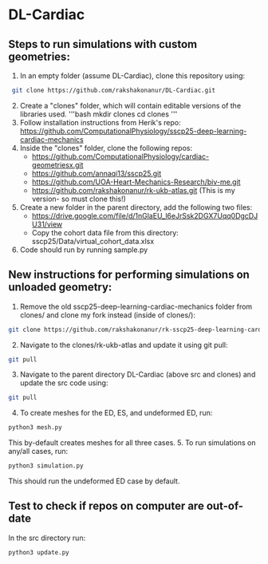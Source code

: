 # DL-Cardiac

## Steps to run simulations with custom geometries:

1. In an empty folder (assume DL-Cardiac), clone this repository using:
```bash
 git clone https://github.com/rakshakonanur/DL-Cardiac.git
```
2. Create a "clones" folder, which will contain editable versions of the libraries used.
'''bash
mkdir clones
cd clones
'''
3. Follow installation instructions from Herik's repo: https://github.com/ComputationalPhysiology/sscp25-deep-learning-cardiac-mechanics
4. Inside the "clones" folder, clone the following repos:
   - https://github.com/ComputationalPhysiology/cardiac-geometriesx.git
   - https://github.com/annaqi13/sscp25.git
   - https://github.com/UOA-Heart-Mechanics-Research/biv-me.git
   - https://github.com/rakshakonanur/rk-ukb-atlas.git (This is my version- so must clone this!)
5. Create a new folder in the parent directory, add the following two files:
   - https://drive.google.com/file/d/1nGlaEU_l6eJrSsk2DGX7Uqq0DgcDJU31/view
   - Copy the cohort data file from this directory: sscp25/Data/virtual_cohort_data.xlsx
6. Code should run by running sample.py

## New instructions for performing simulations on unloaded geometry:

1. Remove the old sscp25-deep-learning-cardiac-mechanics folder from clones/ and clone my fork instead (inside of clones/):
``` bash
git clone https://github.com/rakshakonanur/rk-sscp25-deep-learning-cardiac-mechanics.git
```
2. Navigate to the clones/rk-ukb-atlas and update it using git pull:
```bash
git pull
```
3. Navigate to the parent directory DL-Cardiac (above src and clones) and update the src code using:
```bash
git pull
```
4. To create meshes for the ED, ES, and undeformed ED, run:
```bash
python3 mesh.py
```
This by-default creates meshes for all three cases.
5. To run simulations on any/all cases, run:
```bash
python3 simulation.py
```
This should run the undeformed ED case by default.

## Test to check if repos on computer are out-of-date
In the src directory run:
```bash
python3 update.py
```
